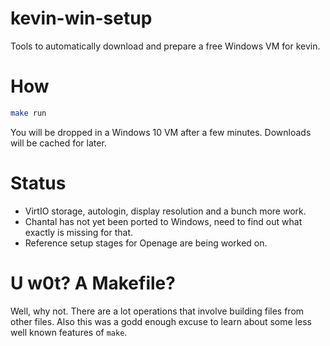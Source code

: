 # kevin-win-setup
Tools to automatically download and prepare a free Windows VM for kevin.

# How
``` bash
make run
```

You will be dropped in a Windows 10 VM after a few minutes. Downloads will be cached for later.

# Status
* VirtIO storage, autologin, display resolution and a bunch more work.
* Chantal has not yet been ported to Windows, need to find out what exactly is missing for that.
* Reference setup stages for Openage are being worked on.

# U w0t? A Makefile?
Well, why not. There are a lot operations that involve building files from other files. Also this was a godd enough excuse to learn about some less well known features of `make`.
